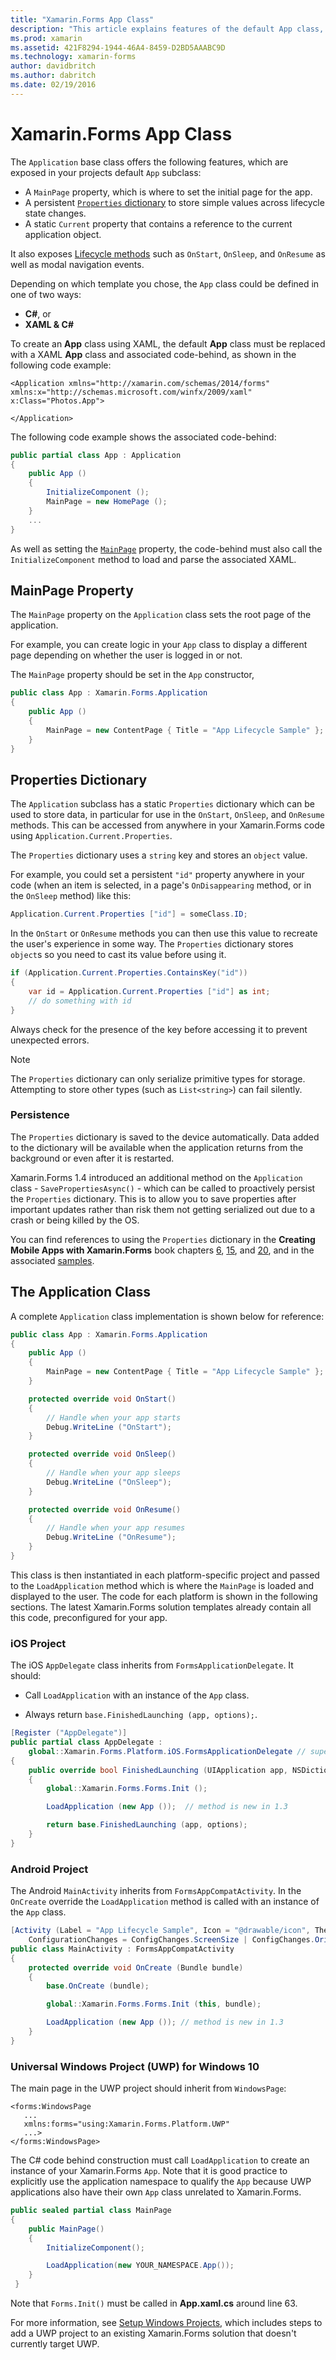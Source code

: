 ```yaml
---
title: "Xamarin.Forms App Class"
description: "This article explains features of the default App class, which includes a property to set to the initial page for the app, and a persistent dictionary for store simple values across lifecycle state changes."
ms.prod: xamarin
ms.assetid: 421F8294-1944-46A4-8459-D2BD5AAABC9D
ms.technology: xamarin-forms
author: davidbritch
ms.author: dabritch
ms.date: 02/19/2016
---
```


# Xamarin.Forms App Class

The `Application` base class offers the following features, which are exposed
in your projects default `App` subclass:

* A `MainPage` property, which is where to set the initial page for the app.
* A persistent [`Properties` dictionary](#Properties_Dictionary) to store simple values across lifecycle state changes.
* A static `Current` property that contains a reference to the current application object.

It also exposes [Lifecycle methods](~/xamarin-forms/app-fundamentals/app-lifecycle.md) such
as `OnStart`, `OnSleep`, and `OnResume` as well as modal navigation events.

Depending on which template you chose, the `App` class could be defined in one
of two ways:

* **C#**, or
* **XAML & C#**

To create an **App** class using XAML, the default **App** class must be replaced with a XAML **App** class and associated code-behind, as shown in the following code example:

```xaml
<Application xmlns="http://xamarin.com/schemas/2014/forms" xmlns:x="http://schemas.microsoft.com/winfx/2009/xaml" x:Class="Photos.App">

</Application>
```

The following code example shows the associated code-behind:

```csharp
public partial class App : Application
{
    public App ()
    {
        InitializeComponent ();
        MainPage = new HomePage ();
    }
    ...
}
```

As well as setting the [`MainPage`](xref:Xamarin.Forms.Application.MainPage) property, the code-behind must also call the `InitializeComponent` method to load and parse the associated XAML.

## MainPage Property

The `MainPage` property on the `Application` class sets the root page of the application.

For example, you can create logic in your `App` class to display a different page depending on whether the user is logged in or not.

The `MainPage` property should be set in the `App` constructor,

```csharp
public class App : Xamarin.Forms.Application
{
    public App ()
    {
        MainPage = new ContentPage { Title = "App Lifecycle Sample" }; // your page here
    }
}
```

<a name="Properties_Dictionary" />

## Properties Dictionary

The `Application` subclass has a static `Properties` dictionary which can be used to store data, in particular for use in the `OnStart`, `OnSleep`, and `OnResume` methods. This can be accessed from anywhere in your Xamarin.Forms code using `Application.Current.Properties`.

The `Properties` dictionary uses a `string` key and stores an `object` value.

For example, you could set a persistent `"id"` property anywhere in your code
(when an item is selected, in a page's `OnDisappearing` method, or in the `OnSleep` method)
like this:

```csharp
Application.Current.Properties ["id"] = someClass.ID;
```

In the `OnStart` or `OnResume` methods you can then use this value to recreate
the user's experience in some way. The `Properties` dictionary stores `object`s
so you need to cast its value before using it.

```csharp
if (Application.Current.Properties.ContainsKey("id"))
{
    var id = Application.Current.Properties ["id"] as int;
    // do something with id
}
```

Always check for the presence of the key before accessing it to prevent unexpected errors.

> [!NOTE]
> The `Properties` dictionary can only serialize
> primitive types for storage. Attempting to store other types (such as
> `List<string>`) can fail silently.

<!-- bugzilla 28657 -->

### Persistence

The `Properties` dictionary is saved to the device automatically.
  Data added to the dictionary will be available when the application returns from
    the background or even after it is restarted.

Xamarin.Forms 1.4 introduced an additional method on the `Application` class -
  `SavePropertiesAsync()` - which can be called to
  proactively persist the `Properties` dictionary. This is to allow
  you to save properties after important updates
  rather than risk them not getting serialized out
  due to a crash or being killed by the OS.

You can find references to using the `Properties` dictionary in the
**Creating Mobile Apps with Xamarin.Forms** book chapters [6](https://developer.xamarin.com/r/xamarin-forms/book/chapter06.pdf),
[15](https://developer.xamarin.com/r/xamarin-forms/book/chapter15.pdf), and [20](https://developer.xamarin.com/r/xamarin-forms/book/chapter20.pdf),
and in the associated
[samples](https://github.com/xamarin/xamarin-forms-book-preview-2).



## The Application Class

A complete `Application` class implementation is shown below for reference:

```csharp
public class App : Xamarin.Forms.Application
{
    public App ()
    {
        MainPage = new ContentPage { Title = "App Lifecycle Sample" }; // your page here
    }

    protected override void OnStart()
    {
        // Handle when your app starts
        Debug.WriteLine ("OnStart");
    }

    protected override void OnSleep()
    {
        // Handle when your app sleeps
        Debug.WriteLine ("OnSleep");
    }

    protected override void OnResume()
    {
        // Handle when your app resumes
        Debug.WriteLine ("OnResume");
    }
}

```

This class is then instantiated in each platform-specific project and passed to the
`LoadApplication` method which is where the `MainPage` is loaded and displayed to the user.
The code for each platform is shown in the following sections. The latest Xamarin.Forms solution templates already contain all this code, preconfigured for your app.


### iOS Project

The iOS `AppDelegate` class inherits from `FormsApplicationDelegate`. It should:

* Call `LoadApplication` with an instance of the `App` class.

* Always return `base.FinishedLaunching (app, options);`.

```csharp
[Register ("AppDelegate")]
public partial class AppDelegate :
    global::Xamarin.Forms.Platform.iOS.FormsApplicationDelegate // superclass new in 1.3
{
    public override bool FinishedLaunching (UIApplication app, NSDictionary options)
    {
        global::Xamarin.Forms.Forms.Init ();

        LoadApplication (new App ());  // method is new in 1.3

        return base.FinishedLaunching (app, options);
    }
}
```

### Android Project

The Android `MainActivity` inherits from `FormsAppCompatActivity`. In the `OnCreate` override the `LoadApplication` method is called with an instance of the `App` class.

```csharp
[Activity (Label = "App Lifecycle Sample", Icon = "@drawable/icon", Theme = "@style/MainTheme", MainLauncher = true,
    ConfigurationChanges = ConfigChanges.ScreenSize | ConfigChanges.Orientation)]
public class MainActivity : FormsAppCompatActivity
{
    protected override void OnCreate (Bundle bundle)
    {
        base.OnCreate (bundle);

        global::Xamarin.Forms.Forms.Init (this, bundle);

        LoadApplication (new App ()); // method is new in 1.3
    }
}
```

### Universal Windows Project (UWP) for Windows 10

The main page in the UWP project should inherit from `WindowsPage`:

```xaml
<forms:WindowsPage
   ...
   xmlns:forms="using:Xamarin.Forms.Platform.UWP"
   ...>
</forms:WindowsPage>
```

The C# code behind construction must call `LoadApplication` to create an
instance of your Xamarin.Forms `App`. Note that it is good practice to
explicitly use the application namespace to qualify the `App` because UWP applications
also have their own `App` class unrelated to Xamarin.Forms.

```csharp
public sealed partial class MainPage
{
    public MainPage()
    {
        InitializeComponent();

        LoadApplication(new YOUR_NAMESPACE.App());
    }
 }
```

Note that `Forms.Init()` must be called in **App.xaml.cs** around line 63.

For more information, see [Setup Windows Projects](~/xamarin-forms/platform/windows/installation/index.md), which includes steps to add a UWP project to an existing Xamarin.Forms solution that doesn't currently target UWP.
